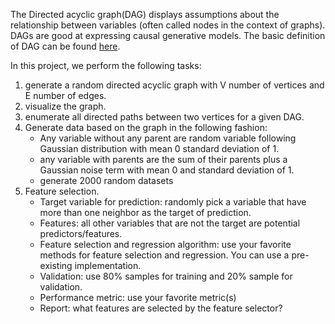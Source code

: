  The Directed acyclic graph(DAG) displays assumptions about the relationship between variables (often called nodes in the context of graphs). DAGs are good at expressing causal generative models.  The basic definition of DAG can be found [here](https://en.wikipedia.org/wiki/Directed_acyclic_graph). 

In this project, we perform the following tasks:
1. generate a random directed acyclic graph with V number of vertices and E number of edges.
2. visualize the graph.
3. enumerate all directed paths between two vertices for a given DAG.
4. Generate data based on the graph in the following fashion:
   - Any variable without any parent are random variable following Gaussian distribution with mean 0 standard deviation of 1.
   - any variable with parents are the sum of their parents plus a Gaussian noise term with mean 0 and standard deviation of 1. 
   - generate 2000 random datasets
5. Feature selection.
   - Target variable for prediction: randomly pick a variable that have more than one neighbor as the target of prediction.
   - Features: all other variables that are not the target are potential predictors/features.
   - Feature selection and regression algorithm: use your favorite methods for feature selection and regression. You can use a pre-existing implementation.
   - Validation: use 80% samples for training and 20% sample for validation.
   - Performance metric: use your favorite metric(s)
   - Report: what features are selected by the feature selector?



   
